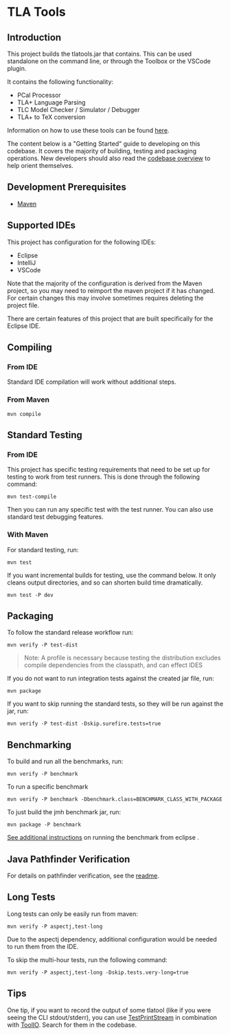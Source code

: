 # TLA Tools
## Introduction
This project builds the tlatools.jar that contains. This can be used standalone on the command line, or through the Toolbox or the VSCode plugin.

It contains the following functionality:

- PCal Processor
- TLA+ Language Parsing
- TLC Model Checker / Simulator / Debugger
- TLA+ to TeX conversion

Information on how to use these tools can be found [here](http://lamport.azurewebsites.net/tla/tools.html).

The content below is a "Getting Started" guide to developing on this codebase. It covers the majority of building, testing and packaging operations. New developers should also read the [codebase overview](docs/CodebaseOverview.md) to help orient themselves.

## Development Prerequisites
- [Maven](https://maven.apache.org/)

## Supported IDEs
This project has configuration for the following IDEs:
- Eclipse
- IntelliJ
- VSCode

Note that the majority of the configuration is derived from the Maven project, so you may need to reimport the maven project if it has changed. For certain changes this may involve sometimes requires deleting the project file.

There are certain features of this project that are built specifically for the Eclipse IDE.

## Compiling
### From IDE
Standard IDE compilation will work without additional steps.

### From Maven

``` shell
mvn compile
```

## Standard Testing
### From IDE
This project has specific testing requirements that need to be set up for testing to work from test runners. This is done through the following command:

``` shell
mvn test-compile
```

Then you can run any specific test with the test runner. You can also use standard test debugging features.

### With Maven
For standard testing, run:

``` shell
mvn test
```

If you want incremental builds for testing, use the command below. It only cleans output directories, and so can shorten build time dramatically.

``` shell
mvn test -P dev
```

## Packaging
To follow the standard release workflow run:

``` shell
mvn verify -P test-dist
```

> Note: A profile is necessary because testing the distribution excludes compile dependencies from the classpath, and can effect IDES

If you do not want to run integration tests against the created jar file, run:
``` shell
mvn package
```

If you want to skip running the standard tests, so they will be run against the jar, run:
``` shell
mvn verify -P test-dist -Dskip.surefire.tests=true
```

## Benchmarking

To build and run all the benchmarks, run:
``` shell
mvn verify -P benchmark
```

To run a specific benchmark
``` shell
mvn verify -P benchmark -Dbenchmark.class=BENCHMARK_CLASS_WITH_PACKAGE
```

To just build the jmh benchmark jar, run:
``` shell
mvn package -P benchmark
```

[See additional instructions](test-benchmark/README.md) on running the benchmark from eclipse .

## Java Pathfinder Verification
For details on pathfinder verification, see the [readme](test-verify/README.md).


## Long Tests

Long tests can only be easily run from maven:

``` shell
mvn verify -P aspectj,test-long
```

Due to the aspectj dependency, additional configuration would be needed to run them from the IDE.

To skip the multi-hour tests, run the following command:

``` shell
mvn verify -P aspectj,test-long -Dskip.tests.very-long=true
```

## Tips

One tip, if you want to record the output of some tlatool (like if you
were seeing the CLI stdout/stderr), you can use [TestPrintStream](test/util/TestPrintStream.java) in
combination with [ToolIO](src/util/ToolIO.java). Search for them in the codebase.